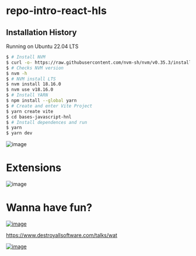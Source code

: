 # repo-intro-react-hls

## Installation History

Running on Ubuntu 22.04 LTS

```sh
$ # Install NVM
$ curl -o- https://raw.githubusercontent.com/nvm-sh/nvm/v0.35.3/install.sh | bash  
$ # Checks NVM version
$ nvm -h
$ # NVM install LTS
$ nvm install 18.16.0
$ nvm use v18.16.0
$ # Install YARN
$ npm install --global yarn
$ # Create and enter Vite Project
$ yarn create vite
$ cd bases-javascript-hnl
$ # Install dependences and run
$ yarn
$ yarn dev
```

![image](https://user-images.githubusercontent.com/3067335/233666524-74f097f5-e58f-41f2-af32-da2c7bf0f6e5.png)


# Extensions

![image](https://user-images.githubusercontent.com/3067335/233666449-2a0f1bf6-400b-4731-843c-ff8222d05f4a.png)

# Wanna have fun?

[![image](https://user-images.githubusercontent.com/3067335/233666603-183a529a-5baf-4229-808d-3b38df7054dc.png)](https://www.youtube.com/watch?v=DibH4GRRWQU)

https://www.destroyallsoftware.com/talks/wat

[![image](https://user-images.githubusercontent.com/3067335/233667016-ea7989a6-089c-4a66-9be1-65d9563a725f.png)](https://www.destroyallsoftware.com/talks/wat)

